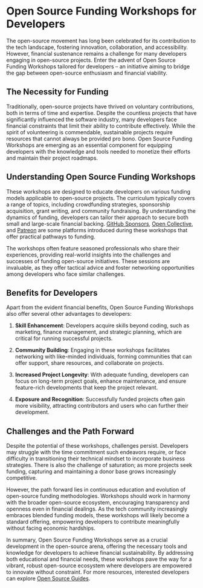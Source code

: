 # Open Source Funding Workshops for Developers

The open-source movement has long been celebrated for its contribution to the tech landscape, fostering innovation, collaboration, and accessibility. However, financial sustenance remains a challenge for many developers engaging in open-source projects. Enter the advent of Open Source Funding Workshops tailored for developers – an initiative aiming to bridge the gap between open-source enthusiasm and financial viability.

## The Necessity for Funding

Traditionally, open-source projects have thrived on voluntary contributions, both in terms of time and expertise. Despite the countless projects that have significantly influenced the software industry, many developers face financial constraints that limit their ability to contribute effectively. While the spirit of volunteering is commendable, sustainable projects require resources that cannot always be provided pro bono. Open Source Funding Workshops are emerging as an essential component for equipping developers with the knowledge and tools needed to monetize their efforts and maintain their project roadmaps.

## Understanding Open Source Funding Workshops

These workshops are designed to educate developers on various funding models applicable to open-source projects. The curriculum typically covers a range of topics, including crowdfunding strategies, sponsorship acquisition, grant writing, and community fundraising. By understanding the dynamics of funding, developers can tailor their approach to secure both small and large-scale financial backing. [GitHub Sponsors](https://github.com/sponsors), [Open Collective](https://opencollective.com/), and [Patreon](https://www.patreon.com/) are some platforms introduced during these workshops that offer practical pathways to funding.

The workshops often feature seasoned professionals who share their experiences, providing real-world insights into the challenges and successes of funding open-source initiatives. These sessions are invaluable, as they offer tactical advice and foster networking opportunities among developers who face similar challenges.

## Benefits for Developers

Apart from the evident financial benefits, Open Source Funding Workshops also offer several other advantages to developers:

1. **Skill Enhancement**: Developers acquire skills beyond coding, such as marketing, finance management, and strategic planning, which are critical for running successful projects.

2. **Community Building**: Engaging in these workshops facilitates networking with like-minded individuals, forming communities that can offer support, share resources, and collaborate on projects.

3. **Increased Project Longevity**: With adequate funding, developers can focus on long-term project goals, enhance maintenance, and ensure feature-rich developments that keep the project relevant.

4. **Exposure and Recognition**: Successfully funded projects often gain more visibility, attracting contributors and users who can further their development. 

## Challenges and the Path Forward

Despite the potential of these workshops, challenges persist. Developers may struggle with the time commitment such endeavors require, or face difficulty in transitioning their technical mindset to incorporate business strategies. There is also the challenge of saturation; as more projects seek funding, capturing and maintaining a donor base grows increasingly competitive.

However, the path forward lies in continuous education and evolution of open-source funding methodologies. Workshops should work in harmony with the broader open-source ecosystem, encouraging transparency and openness even in financial dealings. As the tech community increasingly embraces blended funding models, these workshops will likely become a standard offering, empowering developers to contribute meaningfully without facing economic hardships.

In summary, Open Source Funding Workshops serve as a crucial development in the open-source arena, offering the necessary tools and knowledge for developers to achieve financial sustainability. By addressing both educational and financial needs, these workshops pave the way for a vibrant, robust open-source ecosystem where developers are empowered to innovate without constraint. For more resources, interested developers can explore [Open Source Guides](https://opensource.guide/funding/).